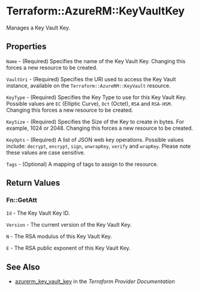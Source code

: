 # Terraform::AzureRM::KeyVaultKey

Manages a Key Vault Key.

## Properties

`Name` - (Required) Specifies the name of the Key Vault Key. Changing this forces a new resource to be created.

`VaultUri` - (Required) Specifies the URI used to access the Key Vault instance, available on the `Terraform::AzureRM::KeyVault` resource.

`KeyType` - (Required) Specifies the Key Type to use for this Key Vault Key. Possible values are `EC` (Elliptic Curve), `Oct` (Octet), `RSA` and `RSA-HSM`. Changing this forces a new resource to be created.

`KeySize` - (Required) Specifies the Size of the Key to create in bytes. For example, 1024 or 2048. Changing this forces a new resource to be created.

`KeyOpts` - (Required) A list of JSON web key operations. Possible values include: `decrypt`, `encrypt`, `sign`, `unwrapKey`, `verify` and `wrapKey`. Please note these values are case sensitive.

`Tags` - (Optional) A mapping of tags to assign to the resource.


## Return Values

### Fn::GetAtt

`Id` - The Key Vault Key ID.

`Version` - The current version of the Key Vault Key.

`N` - The RSA modulus of this Key Vault Key.

`E` - The RSA public exponent of this Key Vault Key.

## See Also

* [azurerm_key_vault_key](https://www.terraform.io/docs/providers/azurerm/r/key_vault_key.html) in the _Terraform Provider Documentation_